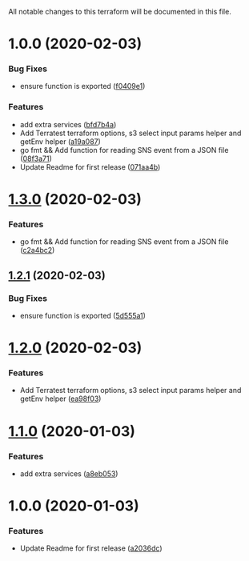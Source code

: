 All notable changes to this terraform will be documented in this file.

# 1.0.0 (2020-02-03)


### Bug Fixes

* ensure function is exported ([f0409e1](https://github.com/JoshiiSinfield/go-helpers/commit/f0409e10d653b6c10e9c2d78cc41dae5b9998895))


### Features

* add extra services ([bfd7b4a](https://github.com/JoshiiSinfield/go-helpers/commit/bfd7b4a5f794252a01d2501d3972254b215a4e0a))
* Add Terratest terraform options, s3 select input params helper and getEnv helper ([a19a087](https://github.com/JoshiiSinfield/go-helpers/commit/a19a087919378548118566eae3ba35b6e983100b))
* go fmt && Add function for reading SNS event from a JSON file ([08f3a71](https://github.com/JoshiiSinfield/go-helpers/commit/08f3a714824fa3064f55a1d9c6151718554d5a15))
* Update Readme for first release ([071aa4b](https://github.com/JoshiiSinfield/go-helpers/commit/071aa4b0020ff6e1f291155c658911fc87ee7cae))

# [1.3.0](https://github.com/JoshiiSinfield/go-helpers/compare/v1.2.1...v1.3.0) (2020-02-03)


### Features

* go fmt && Add function for reading SNS event from a JSON file ([c2a4bc2](https://github.com/JoshiiSinfield/go-helpers/commit/c2a4bc213b302d489e4394193c8c038634171c59))

## [1.2.1](https://github.com/JoshiiSinfield/go-helpers/compare/v1.2.0...v1.2.1) (2020-02-03)


### Bug Fixes

* ensure function is exported ([5d555a1](https://github.com/JoshiiSinfield/go-helpers/commit/5d555a1a02086d7e489e5a9b2652549969adde3f))

# [1.2.0](https://github.com/JoshiiSinfield/go-helpers/compare/v1.1.0...v1.2.0) (2020-02-03)


### Features

* Add Terratest terraform options, s3 select input params helper and getEnv helper ([ea98f03](https://github.com/JoshiiSinfield/go-helpers/commit/ea98f0343842b1520fbcdf3369794c79bb25792a))

# [1.1.0](https://github.com/JoshiiSinfield/go-helpers/compare/v1.0.0...v1.1.0) (2020-01-03)


### Features

* add extra services ([a8eb053](https://github.com/JoshiiSinfield/go-helpers/commit/a8eb053df62159303b742f99645fabc55ece4ad9))

# 1.0.0 (2020-01-03)


### Features

* Update Readme for first release ([a2036dc](https://github.com/JoshiiSinfield/go-helpers/commit/a2036dcb38050db3ce0e64badeb54e2934f24803))
